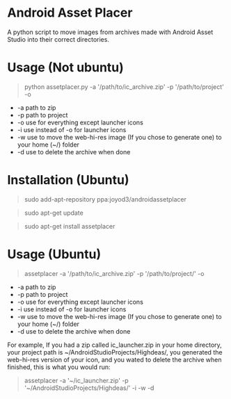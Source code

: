 # Android Asset Placer
A python script to move images from archives made with Android Asset Studio into their correct directories.

# Usage (Not ubuntu)
>python assetplacer.py -a '/path/to/ic_archive.zip' -p '/path/to/project' -o

* -a path to zip
* -p path to project
* -o use for everything except launcher icons
* -i use instead of -o for launcher icons
* -w use to move the web-hi-res image (If you chose to generate one) to your home (~/) folder
* -d use to delete the archive when done 

# Installation (Ubuntu)
> sudo add-apt-repository ppa:joyod3/androidassetplacer

> sudo apt-get update

> sudo apt-get install assetplacer

# Usage (Ubuntu)
> assetplacer -a '/path/to/ic_archive.zip' -p '/path/to/project/' -o

* -a path to zip
* -p path to project
* -o use for everything except launcher icons
* -i use instead of -o for launcher icons
* -w use to move the web-hi-res image (If you chose to generate one) to your home (~/) folder
* -d use to delete the archive when done

For example, If you had a zip called ic_launcher.zip in your home directory, your project path is ~/AndroidStudioProjects/Highdeas/, you generated the web-hi-res version of your icon, and you wated to delete the archive when finished, this is what you would run:
> assetplacer -a '~/ic_launcher.zip' -p '~/AndroidStudioProjects/Highdeas/' -i -w -d
